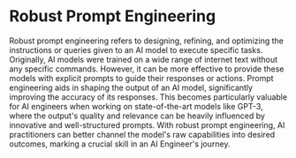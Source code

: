 # Robust Prompt Engineering

Robust prompt engineering refers to designing, refining, and optimizing the instructions or queries given to an AI model to execute specific tasks. Originally, AI models were trained on a wide range of internet text without any specific commands. However, it can be more effective to provide these models with explicit prompts to guide their responses or actions. Prompt engineering aids in shaping the output of an AI model, significantly improving the accuracy of its responses. This becomes particularly valuable for AI engineers when working on state-of-the-art models like GPT-3, where the output's quality and relevance can be heavily influenced by innovative and well-structured prompts. With robust prompt engineering, AI practitioners can better channel the model's raw capabilities into desired outcomes, marking a crucial skill in an AI Engineer's journey.